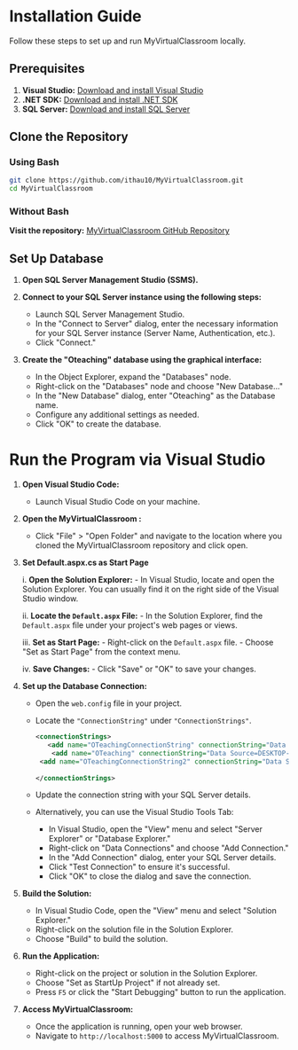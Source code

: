 # Installation Guide

Follow these steps to set up and run MyVirtualClassroom locally.

## Prerequisites

1. **Visual Studio:** [Download and install Visual Studio](https://visualstudio.microsoft.com/downloads/)
2. **.NET SDK:** [Download and install .NET SDK](https://dotnet.microsoft.com/download)
3. **SQL Server:** [Download and install SQL Server](https://www.microsoft.com/en-us/sql-server/sql-server-downloads)

## Clone the Repository

### Using Bash

```bash
git clone https://github.com/ithau10/MyVirtualClassroom.git
cd MyVirtualClassroom
```

### Without Bash

**Visit the repository:** [MyVirtualClassroom GitHub Repository](https://github.com/ithau10/MyVirtualClassroom)

## Set Up Database

1. **Open SQL Server Management Studio (SSMS).**

2. **Connect to your SQL Server instance using the following steps:**
   - Launch SQL Server Management Studio.
   - In the "Connect to Server" dialog, enter the necessary information for your SQL Server instance (Server Name, Authentication, etc.).
   - Click "Connect."

3. **Create the "Oteaching" database using the graphical interface:**
   - In the Object Explorer, expand the "Databases" node.
   - Right-click on the "Databases" node and choose "New Database..."
   - In the "New Database" dialog, enter "Oteaching" as the Database name.
   - Configure any additional settings as needed.
   - Click "OK" to create the database.



# Run the Program via Visual Studio

1. **Open Visual Studio Code:**
   - Launch Visual Studio Code on your machine.

2. **Open the MyVirtualClassroom :**
   - Click "File" > "Open Folder" and navigate to the location where you cloned the MyVirtualClassroom repository and click open.

3. **Set Default.aspx.cs as Start Page**

      i. **Open the Solution Explorer:**
         - In Visual Studio, locate and open the Solution Explorer. You can usually find it on the right side of the Visual Studio window.
      
      ii. **Locate the `Default.aspx` File:**
         - In the Solution Explorer, find the `Default.aspx` file under your project's web pages or views.
      
      iii. **Set as Start Page:**
         - Right-click on the `Default.aspx` file.
         - Choose "Set as Start Page" from the context menu.
      
      iv. **Save Changes:**
         - Click "Save" or "OK" to save your changes.

4. **Set up the Database Connection:**
   - Open the `web.config` file in your project.
   - Locate the `"ConnectionString"` under `"ConnectionStrings"`.

     
     ```xml
     <connectionStrings>
        <add name="OTeachingConnectionString" connectionString="Data Source=DESKTOP-xxxx;Initial Catalog=OTeaching;Integrated Security=True" providerName="System.Data.SqlClient"/>
         <add name="OTeaching" connectionString="Data Source=DESKTOP-xxxx;Initial Catalog=OTeaching;Integrated Security=True"/>
      <add name="OTeachingConnectionString2" connectionString="Data Source=DESKTOP-xxxx;Initial Catalog=OTeaching;Integrated Security=True" providerName="System.Data.SqlClient"/>
 
     </connectionStrings>
     ```
      
     

   - Update the connection string with your SQL Server details.

   - Alternatively, you can use the Visual Studio Tools Tab:
     - In Visual Studio, open the "View" menu and select "Server Explorer" or "Database Explorer."
     - Right-click on "Data Connections" and choose "Add Connection."
     - In the "Add Connection" dialog, enter your SQL Server details.
     - Click "Test Connection" to ensure it's successful.
     - Click "OK" to close the dialog and save the connection.



5. **Build the Solution:**
   - In Visual Studio Code, open the "View" menu and select "Solution Explorer."
   - Right-click on the solution file in the Solution Explorer.
   - Choose "Build" to build the solution.

6. **Run the Application:**
   - Right-click on the project or solution in the Solution Explorer.
   - Choose "Set as StartUp Project" if not already set.
   - Press `F5` or click the "Start Debugging" button to run the application.

7. **Access MyVirtualClassroom:**
   - Once the application is running, open your web browser.
   - Navigate to `http://localhost:5000` to access MyVirtualClassroom.

